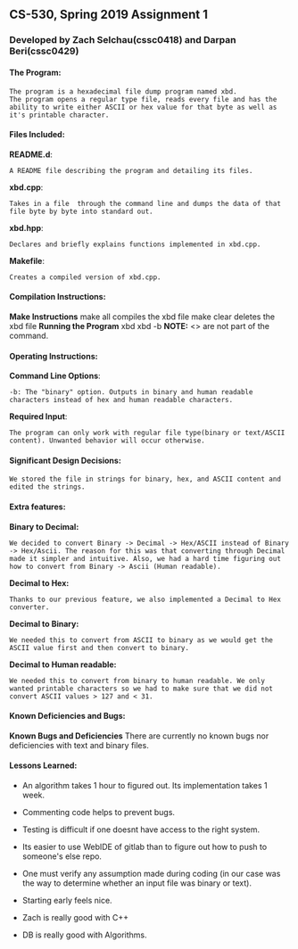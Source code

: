  <!-----------------------------------------------------------------
 Name: Zach Selchau
 username: cssc0418
 Project: CS530 Assignment 1
 File: README.md
 Notes: A README file describing the program and detailing its files.

 Name: Darpan Beri
 username: cssc0429
 Project: CS530 Assignment 1
 File: README.md
  Notes: A README file describing the program and detailing its files.
--------------------------------------------------------------------->

## CS-530, Spring 2019 Assignment 1
### Developed by Zach Selchau(cssc0418) and Darpan Beri(cssc0429)

#### The Program:
    The program is a hexadecimal file dump program named xbd.
    The program opens a regular type file, reads every file and has the ability to write either ASCII or hex value for that byte as well as it's printable character.

#### Files Included:
**README.d**:

    A README file describing the program and detailing its files.

**xbd.cpp**:

    Takes in a file  through the command line and dumps the data of that file byte by byte into standard out.

**xbd.hpp**:

    Declares and briefly explains functions implemented in xbd.cpp.

**Makefile**:

    Creates a compiled version of xbd.cpp.

#### Compilation Instructions:
**Make Instructions**
    make all
    	compiles the xbd file
    make clear
    	deletes the xbd file
**Running the Program**
    xbd <filename>
    xbd -b <filename>
**NOTE:** <> are not part of the command.

#### Operating Instructions:
**Command Line Options**:

    -b: The "binary" option. Outputs in binary and human readable characters instead of hex and human readable characters.

**Required Input**:

    The program can only work with regular file type(binary or text/ASCII content). Unwanted behavior will occur otherwise.

#### Significant Design Decisions:
    We stored the file in strings for binary, hex, and ASCII content and edited the strings.

#### Extra features:
**Binary to Decimal:**

    We decided to convert Binary -> Decimal -> Hex/ASCII instead of Binary -> Hex/Ascii. The reason for this was that converting through Decimal made it simpler and intuitive. Also, we had a hard time figuring out how to convert from Binary -> Ascii (Human readable).

**Decimal to Hex:**

    Thanks to our previous feature, we also implemented a Decimal to Hex converter.

**Decimal to Binary:**

    We needed this to convert from ASCII to binary as we would get the ASCII value first and then convert to binary.

**Decimal to Human readable:**

    We needed this to convert from binary to human readable. We only wanted printable characters so we had to make sure that we did not convert ASCII values > 127 and < 31.

#### Known Deficiencies and Bugs:
**Known Bugs and Deficiencies**
    There are currently no known bugs nor deficiencies with text and binary files.

#### Lessons Learned:
* An algorithm takes 1 hour to figured out. Its implementation takes 1 week.

* Commenting code helps to prevent bugs.

* Testing is difficult if one doesnt have access to the right system.

* Its easier to use WebIDE of gitlab than to figure out how to push to someone's else repo.

* One must verify any assumption made during coding (in our case was the way to determine whether an input file was binary or text).

* Starting early feels nice.

* Zach is really good with C++

* DB is really good with Algorithms.

<!-----------------------------------------[ EOF: README.md ]--------------------------------->